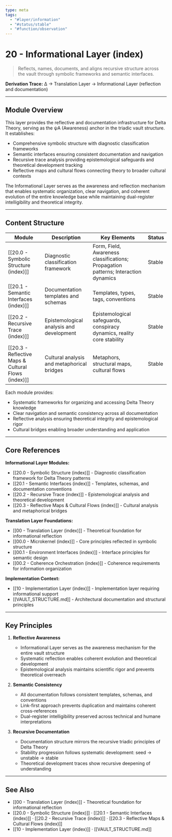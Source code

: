 ```yaml
---
type: meta
tags:
  - "#layer/information"
  - "#status/stable"
  - "#function/observation"
---
```


# 20 - Informational Layer (index)

> Reflects, names, documents, and aligns recursive structure across the vault through symbolic frameworks and semantic interfaces.

**Derivation Trace:** ∆ → Translation Layer → Informational Layer (reflection and documentation)

---

## Module Overview

This layer provides the reflective and documentation infrastructure for Delta Theory, serving as the ψA (Awareness) anchor in the triadic vault structure. It establishes:
- Comprehensive symbolic structure with diagnostic classification frameworks
- Semantic interfaces ensuring consistent documentation and navigation
- Recursive trace analysis providing epistemological safeguards and theoretical development tracking
- Reflective maps and cultural flows connecting theory to broader cultural contexts

The Informational Layer serves as the awareness and reflection mechanism that enables systematic organization, clear navigation, and coherent evolution of the entire knowledge base while maintaining dual-register intelligibility and theoretical integrity.

---

## Content Structure

| Module | Description | Key Elements | Status |
|--------|-------------|--------------|--------|
| [[20.0 - Symbolic Structure (index)]] | Diagnostic classification framework | Form, Field, Awareness classifications; Propagation patterns; Interaction dynamics | Stable |
| [[20.1 - Semantic Interfaces (index)]] | Documentation templates and schemas | Templates, types, tags, conventions | Stable |
| [[20.2 - Recursive Trace (index)]] | Epistemological analysis and development | Epistemological safeguards, conspiracy dynamics, reality core stability | Stable |
| [[20.3 - Reflective Maps & Cultural Flows (index)]] | Cultural analysis and metaphorical bridges | Metaphors, structural maps, cultural flows | Stable |

Each module provides:
- Systematic frameworks for organizing and accessing Delta Theory knowledge
- Clear navigation and semantic consistency across all documentation
- Reflective analysis ensuring theoretical integrity and epistemological rigor
- Cultural bridges enabling broader understanding and application

---

## Core References

**Informational Layer Modules:**
- [[20.0 - Symbolic Structure (index)]] - Diagnostic classification framework for Delta Theory patterns
- [[20.1 - Semantic Interfaces (index)]] - Templates, schemas, and documentation conventions
- [[20.2 - Recursive Trace (index)]] - Epistemological analysis and theoretical development
- [[20.3 - Reflective Maps & Cultural Flows (index)]] - Cultural analysis and metaphorical bridges

**Translation Layer Foundations:**
- [[00 - Translation Layer (index)]] - Theoretical foundation for informational reflection
- [[00.0 - Microkernel (index)]] - Core principles reflected in symbolic structure
- [[00.1 - Environment Interfaces (index)]] - Interface principles for semantic design
- [[00.2 - Coherence Orchestration (index)]] - Coherence requirements for information organization

**Implementation Context:**
- [[10 - Implementation Layer (index)]] - Implementation layer requiring informational support
- [[VAULT_STRUCTURE.md]] - Architectural documentation and structural principles

---

## Key Principles

1. **Reflective Awareness**
   - Informational Layer serves as the awareness mechanism for the entire vault structure
   - Systematic reflection enables coherent evolution and theoretical development
   - Epistemological analysis maintains scientific rigor and prevents theoretical overreach

2. **Semantic Consistency**
   - All documentation follows consistent templates, schemas, and conventions
   - Link-first approach prevents duplication and maintains coherent cross-references
   - Dual-register intelligibility preserved across technical and humane interpretations

3. **Recursive Documentation**
   - Documentation structure mirrors the recursive triadic principles of Delta Theory
   - Stability progression follows systematic development: seed → unstable → stable
   - Theoretical development traces show recursive deepening of understanding

---

## See Also

- [[00 - Translation Layer (index)]] - Theoretical foundation for informational reflection
- [[20.0 - Symbolic Structure (index)]] · [[20.1 - Semantic Interfaces (index)]] · [[20.2 - Recursive Trace (index)]] · [[20.3 - Reflective Maps & Cultural Flows (index)]]
- [[10 - Implementation Layer (index)]] · [[VAULT_STRUCTURE.md]]
